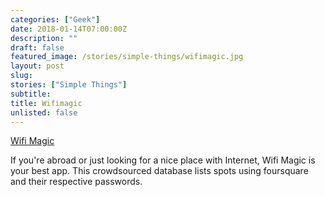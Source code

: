 ```yaml
---
categories: ["Geek"]
date: 2018-01-14T07:00:00Z
description: ""
draft: false
featured_image: /stories/simple-things/wifimagic.jpg
layout: post
slug:
stories: ["Simple Things"]
subtitle: 
title: Wifimagic
unlisted: false
---
```


[Wifi Magic](http://wifimagic.com/)

If you're abroad or just looking for a nice place with Internet, Wifi Magic is your best app. This crowdsourced database lists spots using foursquare and their respective passwords.